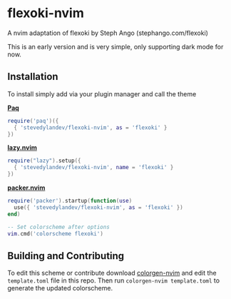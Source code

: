 # flexoki-nvim
A nvim adaptation of flexoki by Steph Ango (stephango.com/flexoki)

This is an early version and is very simple, only supporting dark mode for now.

## Installation
To install simply add via your plugin manager and call the theme

**[Paq](https://github.com/savq/paq-nvim)**

```lua
require('paq')({
  { 'stevedylandev/flexoki-nvim', as = 'flexoki' }
})
```

**[lazy.nvim](https://github.com/folke/lazy.nvim)**

```lua
require("lazy").setup({
  { 'stevedylandev/flexoki-nvim', name = 'flexoki' }
})
```

**[packer.nvim](https://github.com/wbthomason/packer.nvim)**

```lua
require('packer').startup(function(use)
  use({ 'stevedylandev/flexoki-nvim', as = 'flexoki' })
end)
```

```lua
-- Set colorscheme after options
vim.cmd('colorscheme flexoki')
```

## Building and Contributing

To edit this scheme or contribute download [colorgen-nvim](https://github.com/LunarVim/colorgen-nvim) and edit the `template.toml` file in this repo. Then run `colorgen-nvim template.toml` to generate the updated colorscheme.

